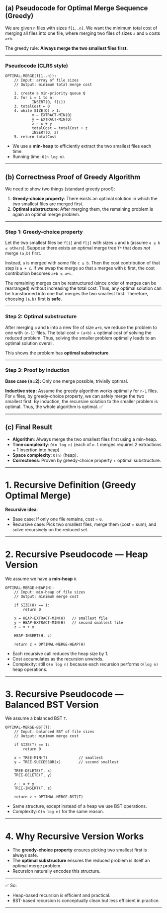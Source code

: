 ## (a) Pseudocode for Optimal Merge Sequence (Greedy)

We are given `n` files with sizes `f[1..n]`.
We want the minimum total cost of merging all files into one file, where merging two files of sizes `a` and `b` costs `a+b`.

The greedy rule:
**Always merge the two smallest files first.**

---

### Pseudocode (CLRS style)

```text
OPTIMAL-MERGE(f[1..n]):
    // Input: array of file sizes
    // Output: minimum total merge cost

    1. create a min-priority queue Q
    2. for i = 1 to n:
            INSERT(Q, f[i])
    3. totalCost ← 0
    4. while SIZE(Q) > 1:
            x ← EXTRACT-MIN(Q)
            y ← EXTRACT-MIN(Q)
            z ← x + y
            totalCost ← totalCost + z
            INSERT(Q, z)
    5. return totalCost
```

* We use a **min-heap** to efficiently extract the two smallest files each time.
* Running time: `O(n log n)`.

---

## (b) Correctness Proof of Greedy Algorithm

We need to show two things (standard greedy proof):

1. **Greedy-choice property**: There exists an optimal solution in which the two smallest files are merged first.
2. **Optimal substructure**: After merging them, the remaining problem is again an optimal merge problem.

---

### Step 1: Greedy-choice property

Let the two smallest files be `f[i]` and `f[j]` with sizes `a` and `b` (assume `a ≤ b ≤ others`).
Suppose there exists an optimal merge tree `T*` that does *not* merge `(a,b)` first.

Instead, `a` is merged with some file `c ≥ b`.
Then the cost contribution of that step is `a + c`.
If we swap the merge so that `a` merges with `b` first, the cost contribution becomes `a+b ≤ a+c`.

The remaining merges can be restructured (since order of merges can be rearranged) without increasing the total cost.
Thus, any optimal solution can be transformed into one that merges the two smallest first.
Therefore, choosing `(a,b)` first is **safe**.

---

### Step 2: Optimal substructure

After merging `a` and `b` into a new file of size `a+b`, we reduce the problem to one with `(n-1)` files.
The total cost = `(a+b)` + optimal cost of solving the reduced problem.
Thus, solving the smaller problem optimally leads to an optimal solution overall.

This shows the problem has **optimal substructure**.

---

### Step 3: Proof by induction

**Base case (n=2):** Only one merge possible, trivially optimal.

**Inductive step:** Assume the greedy algorithm works optimally for `n-1` files.
For `n` files, by greedy-choice property, we can safely merge the two smallest first.
By induction, the recursive solution to the smaller problem is optimal.
Thus, the whole algorithm is optimal. ✅

---

## (c) Final Result

* **Algorithm**: Always merge the two smallest files first using a min-heap.
* **Time complexity**: `O(n log n)` (each of `n-1` merges requires 2 extractions + 1 insertion into heap).
* **Space complexity**: `O(n)` (heap).
* **Correctness**: Proven by greedy-choice property + optimal substructure.

---

# 1. Recursive Definition (Greedy Optimal Merge)

**Recursive idea**:

* Base case: If only one file remains, cost = `0`.
* Recursive case: Pick two smallest files, merge them (cost = sum), and solve recursively on the reduced set.

---

# 2. Recursive Pseudocode — Heap Version

We assume we have a **min-heap** `H`.

```text
OPTIMAL-MERGE-HEAP(H):
    // Input: min-heap of file sizes
    // Output: minimum merge cost

    if SIZE(H) == 1:
        return 0

    x ← HEAP-EXTRACT-MIN(H)   // smallest file
    y ← HEAP-EXTRACT-MIN(H)   // second smallest file
    z ← x + y

    HEAP-INSERT(H, z)

    return z + OPTIMAL-MERGE-HEAP(H)
```

* Each recursive call reduces the heap size by 1.
* Cost accumulates as the recursion unwinds.
* Complexity: still `O(n log n)` because each recursion performs `O(log n)` heap operations.

---

# 3. Recursive Pseudocode — Balanced BST Version

We assume a balanced BST `T`.

```text
OPTIMAL-MERGE-BST(T):
    // Input: balanced BST of file sizes
    // Output: minimum merge cost

    if SIZE(T) == 1:
        return 0

    x ← TREE-MIN(T)              // smallest
    y ← TREE-SUCCESSOR(x)        // second smallest

    TREE-DELETE(T, x)
    TREE-DELETE(T, y)

    z ← x + y
    TREE-INSERT(T, z)

    return z + OPTIMAL-MERGE-BST(T)
```

* Same structure, except instead of a heap we use BST operations.
* Complexity: `O(n log n)` for the same reason.

---

# 4. Why Recursive Version Works

* The **greedy-choice property** ensures picking two smallest first is always safe.
* The **optimal substructure** ensures the reduced problem is itself an optimal merge problem.
* Recursion naturally encodes this structure.

---

✅ So:

* Heap-based recursion is efficient and practical.
* BST-based recursion is conceptually clean but less efficient in practice.

---
